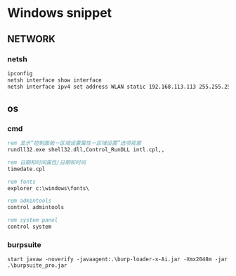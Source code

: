 # Windows snippet

## NETWORK

### netsh

```cmd
ipconfig
netsh interface show interface
netsh interface ipv4 set address WLAN static 192.168.113.113 255.255.255.0 192.168.113.224
```


## os
### cmd
```cmd
rem 显示“控制面板－区域设置属性－区域设置”选项视窗
rundll32.exe shell32.dll,Control_RunDLL intl.cpl,,

rem 日期和时间属性/日期和时间
timedate.cpl

rem fonts
explorer c:\windows\fonts\

rem admintools    
control admintools

rem system panel
control system
```

### burpsuite
```shell
start javaw -noverify -javaagent:.\burp-loader-x-Ai.jar -Xmx2048m -jar .\burpsuite_pro.jar
```